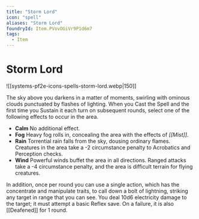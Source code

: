 ```yaml
---
title: "Storm Lord"
icon: "spell"
aliases: "Storm Lord"
foundryId: Item.PVovOGiVr9P1d6m7
tags:
  - Item
---
```


# Storm Lord
![[systems-pf2e-icons-spells-storm-lord.webp|150]]

The sky above you darkens in a matter of moments, swirling with ominous clouds punctuated by flashes of lighting. When you Cast the Spell and the first time you Sustain it each turn on subsequent rounds, select one of the following effects to occur in the area.

*   **Calm** No additional effect.
*   **Fog** Heavy fog rolls in, concealing the area with the effects of _[[Mist]]_.
*   **Rain** Torrential rain falls from the sky, dousing ordinary flames. Creatures in the area take a -2 circumstance penalty to Acrobatics and Perception checks.
*   **Wind** Powerful winds buffet the area in all directions. Ranged attacks take a -4 circumstance penalty, and the area is difficult terrain for flying creatures.

In addition, once per round you can use a single action, which has the concentrate and manipulate traits, to call down a bolt of lightning, striking any target in range that you can see. You deal 10d6 electricity damage to the target; it must attempt a basic Reflex save. On a failure, it is also [[Deafened]] for 1 round.
